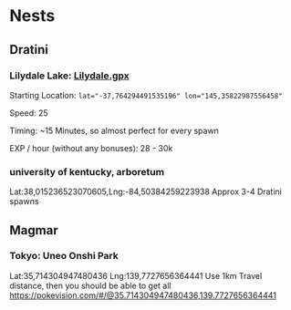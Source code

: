# Nests
## Dratini
### Lilydale Lake: [Lilydale.gpx](http://www.filedropper.com/lilydale)
Starting Location: `lat="-37,764294491535196" lon="145,35822987556458"`

Speed: 25

Timing: ~15 Minutes, so almost perfect for every spawn

EXP / hour (without any bonuses): 28 - 30k


### university of kentucky, arboretum
Lat:38,015236523070605,Lng:-84,50384259223938
Approx 3-4 Dratini spawns

## Magmar
### Tokyo: Uneo Onshi Park
Lat:35,714304947480436
Lng:139,7727656364441
Use 1km Travel distance, then you should be able to get all
https://pokevision.com/#/@35.714304947480436,139.7727656364441